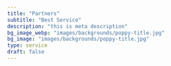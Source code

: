```yaml
---
title: "Partners"
subtitle: "Best Service"
description: "this is meta description"
bg_image_webp: "images/backgrounds/poppy-title.jpg"
bg_image: "images/backgrounds/poppy-title.jpg"
type: service
draft: false
---
```


